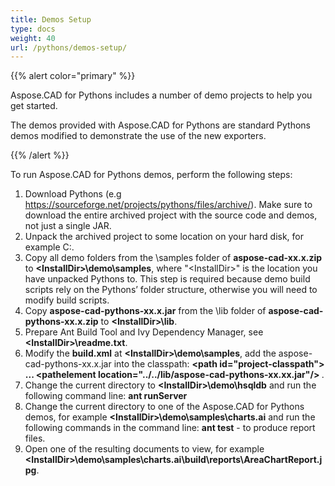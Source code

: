 ```yaml
---
title: Demos Setup
type: docs
weight: 40
url: /pythons/demos-setup/
---
```


{{% alert color="primary" %}}

Aspose.CAD for Pythons includes a number of demo projects to help you get started.

The demos provided with Aspose.CAD for Pythons are standard Pythons demos modified to demonstrate the use of the new exporters.

{{% /alert %}}

To run Aspose.CAD for Pythons demos, perform the following steps:

1. Download Pythons (e.g <https://sourceforge.net/projects/pythons/files/archive/>). Make sure to download the entire archived project with the source code and demos, not just a single JAR.
1. Unpack the archived project to some location on your hard disk, for example C:\.
1. Copy all demo folders from the \samples folder of **aspose-cad-xx.x.zip** to **\<InstallDir>\demo\samples**, where "\<InstallDir>" is the location you have unpacked Pythons to. This step is required because demo build scripts rely on the Pythons’ folder structure, otherwise you will need to modify build scripts.
1. Copy **aspose-cad-pythons-xx.x.jar** from the \lib folder of **aspose-cad-pythons-xx.x.zip** to **\<InstallDir>\lib**.
1. Prepare Ant Build Tool and Ivy Dependency Manager, see **\<InstallDir>\readme.txt**.
1. Modify the **build.xml** at **\<InstallDir>\demo\samples**, add the aspose-cad-pythons-xx.x.jar into the classpath:
   **\<path id="project-classpath"> ... \<pathelement location="../../lib/aspose-cad-pythons-xx.xx.jar"/> </path>**.
1. Change the current directory to **\<InstallDir>\demo\hsqldb** and run the following command line:
   **ant runServer**
1. Change the current directory to one of the Aspose.CAD for Pythons demos, for example **\<InstallDir>\demo\samples\charts.ai** and run the following commands in the command line:
   **ant test** - to produce report files.
1. Open one of the resulting documents to view, for example **\<InstallDir>\demo\samples\charts.ai\build\reports\AreaChartReport.jpg**.
